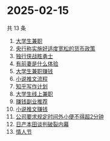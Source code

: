 # 2025-02-15

共 13 条

<!-- BEGIN -->
<!-- 最后更新时间 Sat Feb 15 2025 21:15:54 GMT+0800 (China Standard Time) -->

1. [大学生兼职](https://www.zhihu.com/search?q=大学生兼职)
1. [央行称实施好适度宽松的货币政策](https://www.zhihu.com/search?q=央行称实施好适度宽松的货币政策)
1. [独行侠战胜勇士](https://www.zhihu.com/search?q=独行侠战胜勇士)
1. [有前妻是什么体验](https://www.zhihu.com/search?q=有前妻是什么体验)
1. [大学生兼职赚钱](https://www.zhihu.com/search?q=大学生兼职赚钱)
1. [小说推文流程](https://www.zhihu.com/search?q=小说推文流程)
1. [知乎写作计划](https://www.zhihu.com/search?q=知乎写作计划)
1. [大学生线上兼职](https://www.zhihu.com/search?q=大学生线上兼职)
1. [赚钱副业推荐](https://www.zhihu.com/search?q=赚钱副业推荐)
1. [小说推文赚钱](https://www.zhihu.com/search?q=小说推文赚钱)
1. [公司要求规定时间外小便不得超2分钟](https://www.zhihu.com/search?q=公司要求规定时间外小便不得超2分钟)
1. [日产本田谈判破裂内幕](https://www.zhihu.com/search?q=日产本田谈判破裂内幕)
1. [情人节](https://www.zhihu.com/search?q=情人节)

<!-- END -->
